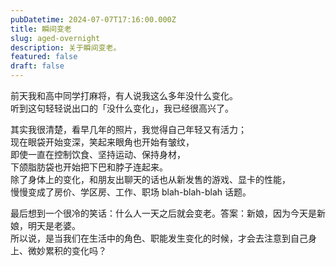 ```yaml
---
pubDatetime: 2024-07-07T17:16:00.000Z
title: 瞬间变老
slug: aged-overnight
description: 关于瞬间变老。
featured: false
draft: false
---
```


前天我和高中同学打麻将，有人说我这么多年没什么变化。<br/>听到这句轻轻说出口的「没什么变化」，我已经很高兴了。

其实我很清楚，看早几年的照片，我觉得自己年轻又有活力；<br/>现在眼袋开始变深，笑起来眼角也开始有皱纹，<br/>即使一直在控制饮食、坚持运动、保持身材，<br/>下颌脂肪袋也开始把下巴和脖子连起来。<br/>除了身体上的变化，和朋友出聊天的话也从新发售的游戏、显卡的性能，<br/>慢慢变成了房价、学区房、工作、职场 blah-blah-blah 话题。

最后想到一个很冷的笑话：什么人一天之后就会变老。答案：新娘，因为今天是新娘，明天是老婆。<br/>所以说，是当我们在生活中的角色、职能发生变化的时候，才会去注意到自己身上、微妙累积的变化吗？
